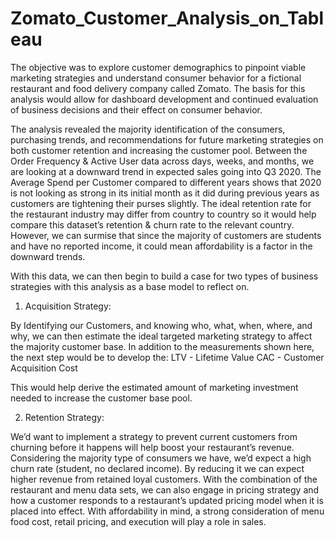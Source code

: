# Zomato_Customer_Analysis_on_Tableau
The objective was to explore customer demographics to pinpoint viable marketing strategies and understand consumer behavior for a fictional restaurant and food delivery company called Zomato. The basis for this analysis would allow for dashboard development and continued evaluation of business decisions and their effect on consumer behavior.

The analysis revealed the majority identification of the consumers, purchasing trends, and recommendations for future marketing strategies on both customer retention and increasing the customer pool. Between the Order Frequency & Active User data across days, weeks, and months, we are looking at a downward trend in expected sales going into Q3 2020. The Average Spend per Customer compared to different years shows that 2020 is not looking as strong in its initial month as it did during previous years as customers are tightening their purses slightly. The ideal retention rate for the restaurant industry may differ from country to country so it would help compare this dataset’s retention & churn rate to the relevant country. However, we can surmise that since the majority of customers are students and have no reported income, it could mean affordability is a factor in the downward trends.

With this data, we can then begin to build a case for two types of business strategies with this analysis as a base model to reflect on.

1) Acquisition Strategy:

By Identifying our Customers, and knowing who, what, when, where, and why, we can then estimate the ideal targeted marketing strategy to affect the majority customer base. In addition to the measurements shown here, the next step would be to develop the:
LTV - Lifetime Value
CAC - Customer Acquisition Cost

This would help derive the estimated amount of marketing investment needed to increase the customer base pool.

2) Retention Strategy:

We’d want to implement a strategy to prevent current customers from churning before it happens will help boost your restaurant’s revenue. Considering the majority type of consumers we have, we’d expect a high churn rate (student, no declared income). By reducing it we can expect higher revenue from retained loyal customers. With the combination of the restaurant and menu data sets, we can also engage in pricing strategy and how a customer responds to a restaurant’s updated pricing model when it is placed into effect. With affordability in mind, a strong consideration of menu food cost, retail pricing, and execution will play a role in sales.
